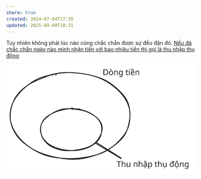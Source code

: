 ```yaml
---
share: true
created: 2024-07-04T17:35
updated: 2025-09-09T10:31
---
```

Tuy nhiên không phải lúc nào cũng chắc chắn được sự đều đặn đó. [Nếu đã chắc chắn ngày nào mình nhận tiền với bao nhiêu tiền thì gọi là thu nhập thụ động](./Thu%20nh%E1%BA%ADp%20th%E1%BB%A5%20%C4%91%E1%BB%99ng%20c%C3%B3%20h%C3%A0m%20%C3%BD%20%C4%91%C3%A3%20bi%E1%BA%BFt%20ch%E1%BA%AFc%20ch%E1%BA%AFn%20ng%C3%A0y%20n%C3%A0o%20m%C3%ACnh%20nh%E1%BA%ADn%20ti%E1%BB%81n%20v%E1%BB%9Bi%20bao%20nhi%C3%AAu%20ti%E1%BB%81n.%20D%C3%B2ng%20ti%E1%BB%81n%20th%C3%AC%20kh%C3%B4ng.md)

![Dòng tiền, thu nhập thụ động.excalidraw](../../../../../assets/attachments/D%C3%B2ng%20ti%E1%BB%81n,%20thu%20nh%E1%BA%ADp%20th%E1%BB%A5%20%C4%91%E1%BB%99ng.svg)
